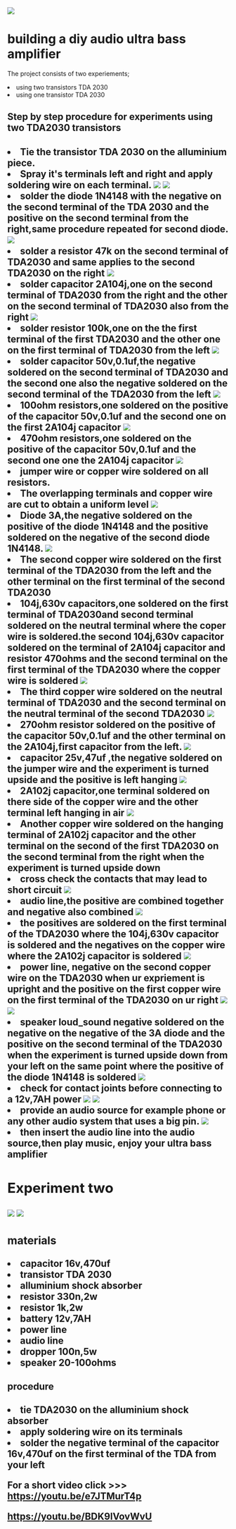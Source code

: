 
<img src="wafela.jpg"/>



<h1>building a diy audio ultra bass amplifier</h1>





<Paragraph>The project consists of two experiements;</paragraph>






<li>
using two transistors TDA 2030







<li>
using one transistor TDA 2030





<h2>
Step by step procedure for experiments using two TDA2030 transistors
<h2>

<li>
Tie the transistor TDA 2030 on the alluminium piece.

<li>
Spray it's terminals left and right and apply soldering wire on each terminal.


<img src="tyingTDA2030.png"/>


<img src="Applysolder.png"/>


<li>
solder the diode 1N4148 with the negative on the second terminal of the TDA 2030 and the positive on the second terminal from the right,same procedure repeated for second diode.

<img src="solderdiode1N4148.png"/>

<li>
solder a resistor 47k on the second terminal of TDA2030 and same applies to the second TDA2030 on the right

<img src="Solderresistor47k.png"/>

<li>
solder capacitor 2A104j,one on the second terminal of TDA2030 from the right and the other on the second terminal of TDA2030 also from the right

<img src="solder2a104.png"/>

<li>
solder resistor 100k,one on the the first terminal of the first TDA2030 and the other one on the first terminal of TDA2030 from the left

<img src="resistor100k.png"/>

<li>
solder capacitor 50v,0.1uf,the negative soldered on the second terminal of TDA2030 and the second one also the negative soldered on the second terminal of the TDA2030 from the left

<img src="50v0.1uf.png"/>

<li>
100ohm resistors,one soldered on the positive of the capacitor 50v,0.1uf and the second one on the first 2A104j capacitor

<image src="100ohmresistor.png"/>

<li>
470ohm resistors,one soldered on the positive of the capacitor 50v,0.1uf and the second one one the 2A104j capacitor

<img src="470ohmresistor.png"/>

<li>
jumper wire or copper wire soldered on all resistors.

<li>
The overlapping terminals and copper wire are cut to obtain a uniform level

<img src="cutoverlap.png"/>

<li>
Diode 3A,the negative soldered on the positive of the diode 1N4148 and the positive soldered on the negative of the second diode 1N4148.

<img src="diode3A.png"/>
<li>
The second copper wire soldered on the first terminal of the TDA2030 from the left and the other terminal on the first terminal of the second TDA2030

<li>    
104j,630v capacitors,one soldered on the first terminal of TDA2030and second terminal soldered on the neutral terminal where the coper wire is soldered.the second 104j,630v capacitor soldered on the terminal of 2A104j capacitor and resistor 470ohms and the second terminal on the first terminal of the TDA2030 where the copper wire is soldered

<img src="104j630v.png"/>

<li>   
The third copper wire soldered on the neutral terminal of TDA2030 and the second terminal on the neutral terminal of the second TDA2030


<img src="anothercopwire3.png"/>
 




<li>   
270ohm resistor soldered on the positive of the capacitor 50v,0.1uf and the other terminal on the 2A104j,first capacitor from the left.



<img src="270ohmresistor.png"/>
 


<li>   
capacitor 25v,47uf ,the negative soldered on the jumper wire and the experiment is turned upside and the positive is left hanging


<img src="capacitor25v47uf.png"/>
 

<li>   
2A102j capacitor,one terminal soldered on there side of the copper wire and the other terminal left hanging in air


<img src="2A102jcapacitor.png"/>
 

<li>   
Another copper wire soldered on the hanging terminal of 2A102j capacitor and the other terminal on the second of the first TDA2030 on the second terminal from the right when the experiment is turned upside down


<li>    
cross check the contacts that may lead to short circuit


<img src="crosscheck.png"/>





<li>    
audio line,the positive are combined together and negative also combined



<img src="positiveconegco.png"/>



<li>    
the positives are soldered on the first terminal of the TDA2030 where the 104j,630v capacitor is soldered and the negatives on the copper wire where the 2A102j capacitor is soldered




<img src="solderaudioline.png"/>
 






<li>
power line, negative on the second copper wire on the TDA2030 when ur expriement is upright and the positive on the first copper wire on the first terminal of the TDA2030 on ur right



<img src="powerline.png"/>




<img src="connectpowersce.png"/>
 



<li>   
speaker loud_sound negative soldered on the negative on the negative of the 3A diode and the positive on the second terminal of the TDA2030 when the experiment is turned upside down from your left on the same point where the positive of the diode 1N4148 is soldered



<img src="speakersolder1.png"/>  



<li>  
check for contact joints before connecting to a 12v,7AH power

<img src="crosscheck.png"/>


<img src="speakersolder2.png"/>
 
<li>   
provide an audio source for example phone or any other audio system that uses a big pin.


<img src="connectpowersce.png"/>
    

<li>
then insert the audio line into the audio source,then play music, enjoy your ultra bass amplifier

<h2>
Experiment two
</h2>

<img src="TRIAL.jpg"/>
<img src="battery12v7AH.jpg"/>

<h3>
materials
</h3>

<li>   
capacitor 16v,470uf

<li>  
transistor TDA 2030

<li>   
alluminium shock absorber

<li>  
resistor 330n,2w

<li>  
resistor 1k,2w

<li>   
battery 12v,7AH

<li>   
power line

<li> 
audio line

<li> 
dropper 100n,5w

<li> 
speaker 20-100ohms

<h4>
procedure
</h4>

<li>   
tie TDA2030 on the alluminium shock absorber

<li>  
apply soldering wire on its terminals

<li>  
solder the negative terminal of the capacitor 16v,470uf on the first terminal of the TDA from your left


For a short video click >>> https://youtu.be/e7JTMurT4p

        
 https://youtu.be/BDK9lVovWvU

